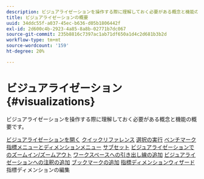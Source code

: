 ```yaml
---
description: ビジュアライゼーションを操作する際に理解しておく必要がある概念と機能の概要です。
title: ビジュアライゼーションの概要
uuid: 34ddc55f-a037-45ec-b636-d05b1806442f
exl-id: 2d600c4b-2923-4a85-8a8b-02771b7dc067
source-git-commit: 235b8816c7397ac1ab71df650a1d4c2d681b3b2d
workflow-type: tm+mt
source-wordcount: '159'
ht-degree: 20%

---
```


# ビジュアライゼーション{#visualizations}

ビジュアライゼーションを操作する際に理解しておく必要がある概念と機能の概要です。

[ビジュアライゼーションを開く](https://experienceleague.adobe.com/docs/data-workbench/using/client/visualizations/c-open-vis.html)
[クイックリファレンス](https://experienceleague.adobe.com/docs/data-workbench/using/client/visualizations/c-qk-ref.html)
[選択の実行](https://experienceleague.adobe.com/docs/data-workbench/using/client/visualizations/make-selections/c-sel-vis.html)
[ベンチマーク](https://experienceleague.adobe.com/docs/data-workbench/using/client/visualizations/c-ustd-benchmks.html)
[指標メニューとディメンションメニュー](https://experienceleague.adobe.com/docs/data-workbench/using/client/visualizations/c-met-dim-menus.html)
[サブセット](https://experienceleague.adobe.com/docs/data-workbench/using/client/visualizations/subsets/c-wk-subsets.html)
[ビジュアライゼーションでのズームイン/ズームアウト](https://experienceleague.adobe.com/docs/data-workbench/using/client/visualizations/c-zoom-vis.html)
[ワークスペースへの引き出し線の追加](https://experienceleague.adobe.com/docs/data-workbench/using/client/visualizations/c-call-wkspc.html)
[ビジュアライゼーションへの注釈の追加](https://experienceleague.adobe.com/docs/data-workbench/using/client/visualizations/c-present-layer.html)
[ブックマークの追加](https://experienceleague.adobe.com/docs/data-workbench/using/client/visualizations/c-bookmark-about.html)
[指標ディメンションウィザード](https://experienceleague.adobe.com/docs/data-workbench/using/client/visualizations/dwb-create-metricdim.html)
指標ディメンションの編集
